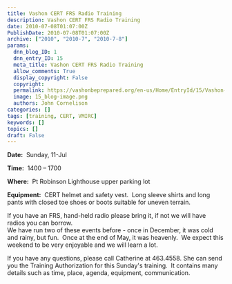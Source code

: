 ```yaml
---
title: Vashon CERT FRS Radio Training
description: Vashon CERT FRS Radio Training
date: 2010-07-08T01:07:00Z
PublishDate: 2010-07-08T01:07:00Z
archive: ["2010", "2010-7", "2010-7-8"]
params:
  dnn_blog_ID: 1
  dnn_entry_ID: 15
  meta_title: Vashon CERT FRS Radio Training
  allow_comments: True
  display_copyright: False
  copyright:
  permalink: https://vashonbeprepared.org/en-us/Home/EntryId/15/Vashon-CERT-FRS-Radio-Training
  image: 15_blog-image.png
  authors: John Cornelison
categories: []
tags: [training, CERT, VMIRC]
keywords: []
topics: []
draft: False
---
```


<p><strong>Date:</strong>&#160; Sunday, 11-Jul<img align="right" style="display: inline; margin-left: 0px; margin-right: 0px" alt="" src="http://ts2.mm.bing.net/images/thumbnail.aspx?q=173419859817&amp;id=ac96955bab94515c6de079cecdf4cb4a&amp;url=http%3a%2f%2fimage03.bizrate.com%2fresize%3fsq%3d500%26uid%3d453954078" /></p>
<p><strong>Time:</strong>&#160; 1400 – 1700</p>
<p><strong>Where:</strong>&#160; Pt Robinson Lighthouse upper parking lot</p>
<p><strong>Equipment:</strong>&#160; CERT helmet and safety vest.&#160; Long sleeve shirts and long pants with closed toe shoes or boots suitable for uneven terrain.</p>
<p>If you have an FRS, hand-held radio please bring it, if not we will have radios you can borrow. <br />
We have run two of these events before - once in December, it was cold and rainy, but fun.&#160; Once at the end of May, it was heavenly.&#160; We expect this weekend to be very enjoyable and we will learn a lot.</p>
<p>If you have any questions, please call Catherine at 463.4558. She can send you the Training Authorization for this Sunday's training.&#160; It contains many details such as time, place, agenda, equipment, communication.</p>
